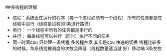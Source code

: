 

##多线程的理解

- 进程：系统正在运行的程序（每一个进程必须有一个线程）
  所有的任务都是在线程中进行（线程是进程的1条进行路径）
- 串行： 一个线程中所有的任务都是串行的
- 并行： 每条线程可以并行（同时）执行不同的任务
- 同一时间cpu 只处理一条线程 多线程并发 其实是cpu 快速的切换
  线程比较多的时候，每条线程被调度的次数会降低（线程数量适当就     好）移动端 3条左右
  


















